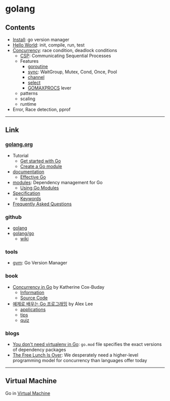 # golang

## Contents

- [Install](install.md): go version manager
- [Hello World](examples/helloworld/README.md): init, compile, run, test
- [Concurrency](docs/concurrency.md): race condition, deadlock conditions
  - [CSP](docs/csp.md): Communicating Sequential Processes
  - Features
    - [goroutine](docs/goroutine.md)
    - [sync](docs/sync.md): WaitGroup, Mutex, Cond, Once, Pool
    - [channel](docs/channel.md)
    - [select](docs/select.md)
    - [GOMAXPROCS](docs/gomaxprocs.md) lever
  - patterns
  - scaling
  - runtime
- Error, Race detection, pprof

---

## Link

### [golang.org](https://golang.org/)

- Tutorial
  - [Get started with Go](https://golang.org/doc/tutorial/getting-started)
  - [Create a Go module](https://golang.org/doc/tutorial/create-module)
- [documentation](https://golang.org/doc/)
  - [Effective Go](https://golang.org/doc/effective_go)
- [modules](https://golang.org/ref/mod): Dependency management for Go
  - [Using Go Modules](https://blog.golang.org/using-go-modules)
- [Specification](https://golang.org/ref/spec)
  - [Keywords](https://golang.org/ref/spec#Keywords)
- [Frequently Asked Questions](https://golang.org/doc/faq)

### github

- [golang](https://github.com/golang)
- [golang/go](https://github.com/golang/go)
  - [wiki](https://github.com/golang/go/wiki)

### tools

- [gvm](https://github.com/moovweb/gvm): Go Version Manager

### book

- [Concurrency in Go](https://www.oreilly.com/library/view/concurrency-in-go/9781491941294/) by Katherine Cox-Buday
  - [Information](https://katherine.cox-buday.com/concurrency-in-go/)
  - [Source Code](https://github.com/kat-co/concurrency-in-go-src)
- [예제로 배우는 Go 프로그래밍](http://golang.site/go/basics) by Alex Lee
  - [applications](http://golang.site/go/applications)
  - [tips](http://golang.site/go/tips)
  - [quiz](http://golang.site/quiz/tests)

### blogs

- [You don't need virtualenv in Go](https://eli.thegreenplace.net/2020/you-dont-need-virtualenv-in-go/): `go.mod` file specifies the exact versions of dependency packages
- [The Free Lunch Is Over](http://www.gotw.ca/publications/concurrency-ddj.htm): We desperately need a higher-level programming model for concurrency than languages offer today

---

## Virtual Machine

Go in [Virtual Machine](docs/vm.md)
